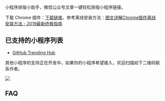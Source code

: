 小程序排版小助手，微信公众号文章一键轻松排版小程序链接。

下载 Chrome 插件：[下载链接](https://7465-test-3c9b5e-1258459492.tcb.qcloud.la/mp-transform.crx)，参考离线安装方法：[图文详解Chrome插件离线安装方法 - 2019最新终极指南](<http://chromecj.com/utilities/2019-01/1791.html>)



## 已支持的小程序列表

* [GitHub Trending Hub](<https://github.com/ZhuPeng/mp-githubtrending>)

其他小程序的支持正在开发中，如果你的小程序希望接入，欢迎扫描如下二维码联系作者。

![](https://7465-test-3c9b5e-1258459492.tcb.qcloud.la/mp-githubtrending/wechat_xiaopeng.jpeg)

## FAQ

